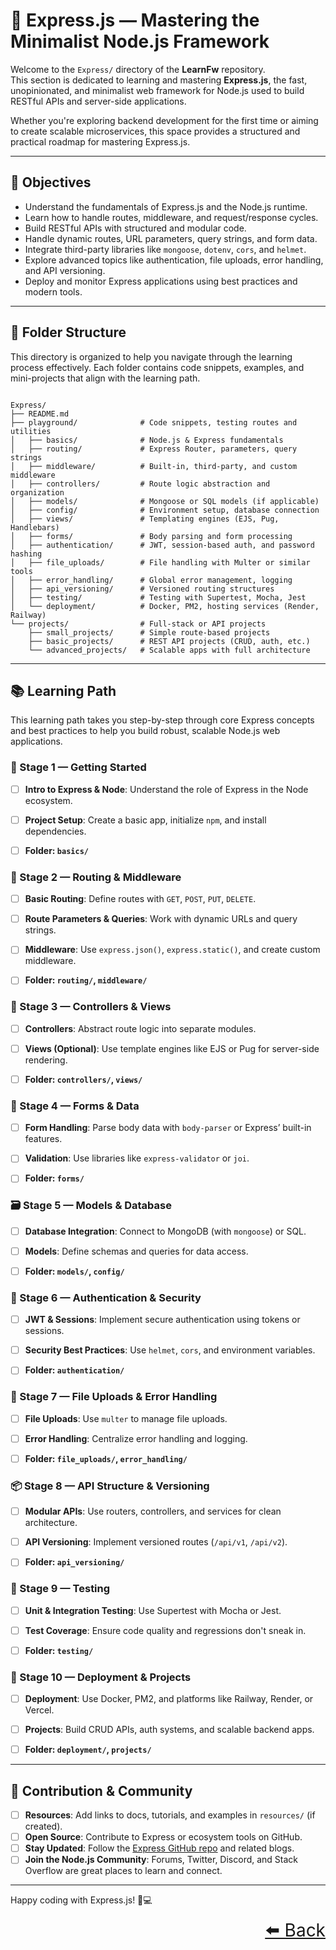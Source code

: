 # 🚂 Express.js — Mastering the Minimalist Node.js Framework

Welcome to the `Express/` directory of the **LearnFw** repository.  
This section is dedicated to learning and mastering **Express.js**, the fast, unopinionated, and minimalist web framework for Node.js used to build RESTful APIs and server-side applications.

Whether you're exploring backend development for the first time or aiming to create scalable microservices, this space provides a structured and practical roadmap for mastering Express.js.

---

## 🎯 Objectives

- Understand the fundamentals of Express.js and the Node.js runtime.
- Learn how to handle routes, middleware, and request/response cycles.
- Build RESTful APIs with structured and modular code.
- Handle dynamic routes, URL parameters, query strings, and form data.
- Integrate third-party libraries like `mongoose`, `dotenv`, `cors`, and `helmet`.
- Explore advanced topics like authentication, file uploads, error handling, and API versioning.
- Deploy and monitor Express applications using best practices and modern tools.

---

## 📂 Folder Structure
This directory is organized to help you navigate through the learning process effectively. Each folder contains code snippets, examples, and mini-projects that align with the learning path.

```text

Express/ 
├── README.md 
├── playground/              # Code snippets, testing routes and utilities 
│   ├── basics/              # Node.js & Express fundamentals 
│   ├── routing/             # Express Router, parameters, query strings 
│   ├── middleware/          # Built-in, third-party, and custom middleware 
│   ├── controllers/         # Route logic abstraction and organization 
│   ├── models/              # Mongoose or SQL models (if applicable) 
│   ├── config/              # Environment setup, database connection 
│   ├── views/               # Templating engines (EJS, Pug, Handlebars) 
│   ├── forms/               # Body parsing and form processing 
│   ├── authentication/      # JWT, session-based auth, and password hashing 
│   ├── file_uploads/        # File handling with Multer or similar tools 
│   ├── error_handling/      # Global error management, logging 
│   ├── api_versioning/      # Versioned routing structures 
│   ├── testing/             # Testing with Supertest, Mocha, Jest 
│   └── deployment/          # Docker, PM2, hosting services (Render, Railway) 
└── projects/                # Full-stack or API projects 
    ├── small_projects/      # Simple route-based projects 
    ├── basic_projects/      # REST API projects (CRUD, auth, etc.) 
    └── advanced_projects/   # Scalable apps with full architecture

```

---

## 📚 Learning Path

This learning path takes you step-by-step through core Express concepts and best practices to help you build robust, scalable Node.js web applications.


### 🧭 Stage 1 — Getting Started
- [ ] **Intro to Express & Node**: Understand the role of Express in the Node ecosystem.
- [ ] **Project Setup**: Create a basic app, initialize `npm`, and install dependencies.
- [ ] **Folder: `basics/`**


### 🧱 Stage 2 — Routing & Middleware
- [ ] **Basic Routing**: Define routes with `GET`, `POST`, `PUT`, `DELETE`.
- [ ] **Route Parameters & Queries**: Work with dynamic URLs and query strings.
- [ ] **Middleware**: Use `express.json()`, `express.static()`, and create custom middleware.
- [ ] **Folder: `routing/`, `middleware/`**


### 🧠 Stage 3 — Controllers & Views
- [ ] **Controllers**: Abstract route logic into separate modules.
- [ ] **Views (Optional)**: Use template engines like EJS or Pug for server-side rendering.
- [ ] **Folder: `controllers/`, `views/`**


### 🧾 Stage 4 — Forms & Data
- [ ] **Form Handling**: Parse body data with `body-parser` or Express’ built-in features.
- [ ] **Validation**: Use libraries like `express-validator` or `joi`.
- [ ] **Folder: `forms/`**


### 🗃️ Stage 5 — Models & Database
- [ ] **Database Integration**: Connect to MongoDB (with `mongoose`) or SQL.
- [ ] **Models**: Define schemas and queries for data access.
- [ ] **Folder: `models/`, `config/`**


### 🔐 Stage 6 — Authentication & Security
- [ ] **JWT & Sessions**: Implement secure authentication using tokens or sessions.
- [ ] **Security Best Practices**: Use `helmet`, `cors`, and environment variables.
- [ ] **Folder: `authentication/`**


### 🧳 Stage 7 — File Uploads & Error Handling
- [ ] **File Uploads**: Use `multer` to manage file uploads.
- [ ] **Error Handling**: Centralize error handling and logging.
- [ ] **Folder: `file_uploads/`, `error_handling/`**


### 📦 Stage 8 — API Structure & Versioning
- [ ] **Modular APIs**: Use routers, controllers, and services for clean architecture.
- [ ] **API Versioning**: Implement versioned routes (`/api/v1`, `/api/v2`).
- [ ] **Folder: `api_versioning/`**


### 🧪 Stage 9 — Testing
- [ ] **Unit & Integration Testing**: Use Supertest with Mocha or Jest.
- [ ] **Test Coverage**: Ensure code quality and regressions don't sneak in.
- [ ] **Folder: `testing/`**


### 🚀 Stage 10 — Deployment & Projects
- [ ] **Deployment**: Use Docker, PM2, and platforms like Railway, Render, or Vercel.
- [ ] **Projects**: Build CRUD APIs, auth systems, and scalable backend apps.
- [ ] **Folder: `deployment/`, `projects/`**


---

## 🤝 Contribution & Community

- [ ] **Resources**: Add links to docs, tutorials, and examples in `resources/` (if created).
- [ ] **Open Source**: Contribute to Express or ecosystem tools on GitHub.
- [ ] **Stay Updated**: Follow the [Express GitHub repo](https://github.com/expressjs/express) and related blogs.
- [ ] **Join the Node.js Community**: Forums, Twitter, Discord, and Stack Overflow are great places to learn and connect.

---

Happy coding with Express.js! 🚀💻  

<div align="right" style="font-size: 2em;">
    <a href="../README.md">⬅️ Back</a>
</div>

